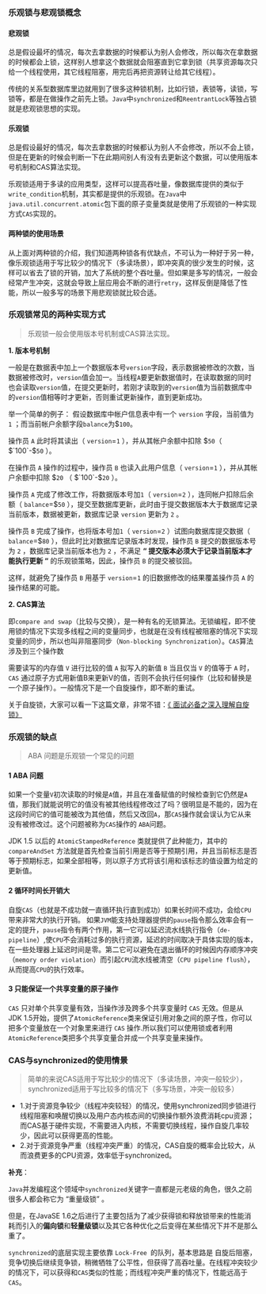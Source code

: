 ### 乐观锁与悲观锁概念
#### 悲观锁
总是假设最坏的情况，每次去拿数据的时候都认为别人会修改，所以每次在拿数据的时候都会上锁，这样别人想拿这个数据就会阻塞直到它拿到锁（共享资源每次只给一个线程使用，其它线程阻塞，用完后再把资源转让给其它线程）。

传统的关系型数据库里边就用到了很多这种锁机制，比如行锁，表锁等，读锁，写锁等，都是在做操作之前先上锁。`Java`中`synchronized`和`ReentrantLock`等独占锁就是悲观锁思想的实现。

#### 乐观锁
总是假设最好的情况，每次去拿数据的时候都认为别人不会修改，所以不会上锁，但是在更新的时候会判断一下在此期间别人有没有去更新这个数据，可以使用版本号机制和CAS算法实现。

乐观锁适用于多读的应用类型，这样可以提高吞吐量，像数据库提供的类似于`write_condition`机制，其实都是提供的乐观锁。在`Java`中`java.util.concurrent.atomic`包下面的原子变量类就是使用了乐观锁的一种实现方式`CAS`实现的。

#### 两种锁的使用场景
从上面对两种锁的介绍，我们知道两种锁各有优缺点，不可认为一种好于另一种，像乐观锁适用于写比较少的情况下（多读场景），即冲突真的很少发生的时候，这样可以省去了锁的开销，加大了系统的整个吞吐量。但如果是多写的情况，一般会经常产生冲突，这就会导致上层应用会不断的进行`retry`，这样反倒是降低了性能，所以一般多写的场景下用悲观锁就比较合适。

### 乐观锁常见的两种实现方式
> 乐观锁一般会使用版本号机制或CAS算法实现。

**1. 版本号机制**

一般是在数据表中加上一个数据版本号`version`字段，表示数据被修改的次数，当数据被修改时，`version`值会加一。当线程`A`要更新数据值时，在读取数据的同时也会读取`version`值，在提交更新时，若刚才读取到的`version`值为当前数据库中的`version`值相等时才更新，否则重试更新操作，直到更新成功。

举一个简单的例子： 假设数据库中帐户信息表中有一个 `version` 字段，当前值为 `1` ；而当前帐户余额字段`balance`为$`100`。

操作员 `A` 此时将其读出（ `version`=`1` ），并从其帐户余额中扣除 $`50`（ $`100`-$`50` ）。

在操作员 `A` 操作的过程中，操作员 `B` 也读入此用户信息（ `version`=`1` ），并从其帐户余额中扣除 $`20` （ $`100`-$`20` ）。

操作员 `A` 完成了修改工作，将数据版本号加`1`（ `version`=`2` ），连同帐户扣除后余额（ `balance`=$`50` ），提交至数据库更新，此时由于提交数据版本大于数据库记录当前版本，数据被更新，数据库记录 `version` 更新为 `2` 。

操作员 `B` 完成了操作，也将版本号加`1`（ `version`=`2` ）试图向数据库提交数据（ `balance`=$`80` ），但此时比对数据库记录版本时发现，操作员 `B` 提交的数据版本号为 `2` ，数据库记录当前版本也为 `2` ，不满足 **“ 提交版本必须大于记录当前版本才能执行更新 “** 的乐观锁策略，因此，操作员 `B` 的提交被驳回。

这样，就避免了操作员 `B` 用基于 `version`=`1` 的旧数据修改的结果覆盖操作员 `A` 的操作结果的可能。

**2. CAS算法**

即`compare and swap`（比较与交换），是一种有名的无锁算法。无锁编程，即不使用锁的情况下实现多线程之间的变量同步，也就是在没有线程被阻塞的情况下实现变量的同步，所以也叫非阻塞同步（`Non-blocking Synchronization`）。`CAS`算法涉及到三个操作数

需要读写的内存值 `V`
进行比较的值 `A`
拟写入的新值 `B`
当且仅当 `V` 的值等于 `A` 时，`CAS` 通过原子方式用新值B来更新V的值，否则不会执行任何操作（比较和替换是一个原子操作）。一般情况下是一个自旋操作，即不断的重试。

关于自旋锁，大家可以看一下这篇文章，非常不错：[《 面试必备之深入理解自旋锁》](https://blog.csdn.net/qq_34337272/article/details/81252853)

### 乐观锁的缺点
> ABA 问题是乐观锁一个常见的问题

#### **1 ABA 问题**

如果一个变量`V`初次读取的时候是`A`值，并且在准备赋值的时候检查到它仍然是`A`值，那我们就能说明它的值没有被其他线程修改过了吗？很明显是不能的，因为在这段时间它的值可能被改为其他值，然后又改回`A`，那`CAS`操作就会误认为它从来没有被修改过。这个问题被称为`CAS`操作的 `ABA`问题。

JDK 1.5 以后的 `AtomicStampedReference` 类就提供了此种能力，其中的 `compareAndSet` 方法就是首先检查当前引用是否等于预期引用，并且当前标志是否等于预期标志，如果全部相等，则以原子方式将该引用和该标志的值设置为给定的更新值。

#### **2 循环时间长开销大**

自旋`CAS`（也就是不成功就一直循环执行直到成功）如果长时间不成功，会给`CPU`带来非常大的执行开销。 如果`JVM`能支持处理器提供的`pause`指令那么效率会有一定的提升，`pause`指令有两个作用，第一它可以延迟流水线执行指令（`de-pipeline`）,使`CPU`不会消耗过多的执行资源，延迟的时间取决于具体实现的版本，在一些处理器上延迟时间是零。第二它可以避免在退出循环的时候因内存顺序冲突（`memory order violation`）而引起`CPU`流水线被清空（`CPU pipeline flush`），从而提高`CPU`的执行效率。

#### **3 只能保证一个共享变量的原子操作**

`CAS` 只对单个共享变量有效，当操作涉及跨多个共享变量时 `CAS` 无效。但是从 JDK 1.5开始，提供了`AtomicReference`类来保证引用对象之间的原子性，你可以把多个变量放在一个对象里来进行 `CAS` 操作.所以我们可以使用锁或者利用`AtomicReference`类把多个共享变量合并成一个共享变量来操作。

### CAS与synchronized的使用情景
> 简单的来说CAS适用于写比较少的情况下（多读场景，冲突一般较少），synchronized适用于写比较多的情况下（多写场景，冲突一般较多）

- 1.对于资源竞争较少（线程冲突较轻）的情况，使用synchronized同步锁进行线程阻塞和唤醒切换以及用户态内核态间的切换操作额外浪费消耗cpu资源；而CAS基于硬件实现，不需要进入内核，不需要切换线程，操作自旋几率较少，因此可以获得更高的性能。
- 2.对于资源竞争严重（线程冲突严重）的情况，CAS自旋的概率会比较大，从而浪费更多的CPU资源，效率低于synchronized。

**补充**：

`Java`并发编程这个领域中`synchronized`关键字一直都是元老级的角色，很久之前很多人都会称它为 “重量级锁” 。

但是，在JavaSE 1.6之后进行了主要包括为了减少获得锁和释放锁带来的性能消耗而引入的**偏向锁**和**轻量级锁**以及其它各种优化之后变得在某些情况下并不是那么重了。

`synchronized`的底层实现主要依靠 `Lock-Free `的队列，基本思路是 自旋后阻塞，竞争切换后继续竞争锁，稍微牺牲了公平性，但获得了高吞吐量。在线程冲突较少的情况下，可以获得和`CAS`类似的性能；而线程冲突严重的情况下，性能远高于`CAS`。
